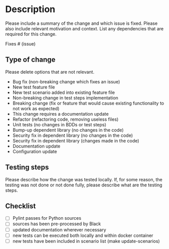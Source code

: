 # Description

Please include a summary of the change and which issue is fixed. Please also include relevant motivation and context. List any dependencies that are required for this change.

Fixes # (issue)

## Type of change

Please delete options that are not relevant.

- Bug fix (non-breaking change which fixes an issue)
- New test feature file
- New test scenario added into existing feature file
- Non-breaking change in test steps implementation
- Breaking change (fix or feature that would cause existing functionality to not work as expected)
- This change requires a documentation update
- Refactor (refactoring code, removing useless files)
- Unit tests (no changes in BDDs or test steps)
- Bump-up dependent library (no changes in the code)
- Security fix in dependent library (no changes in the code)
- Security fix in dependent library (changes made in the code)
- Documentation update
- Configuration update

## Testing steps

Please describe how the change was tested locally. If, for some reason, the testing was not done or not done fully, please describe what are the testing steps.

## Checklist
* [ ] Pylint passes for Python sources
* [ ] sources has been pre-processed by Black
* [ ] updated documentation wherever necessary
* [ ] new tests can be executed both locally and within docker container
* [ ] new tests have been included in scenario list (make update-scenarios)
